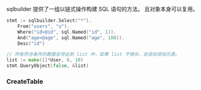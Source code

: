 
sqlbuilder 提供了一组以链式操作构建 SQL 语句的方法。
且对象本身可以复用。

```go
stmt := sqlbuilder.Select("*").
    From("users", "u").
    Where("id>@id", sql.Named("id", 1)).
    And("age<@age", sql.Named("age", 100)).
    Desc("id")

// 所有符合条件的数据会导出到 list 中，如果 list 不够长，会自动添加元素。
list := make([]*User, 0, 10)
stmt.QueryObject(false, &list)
```

### CreateTable
